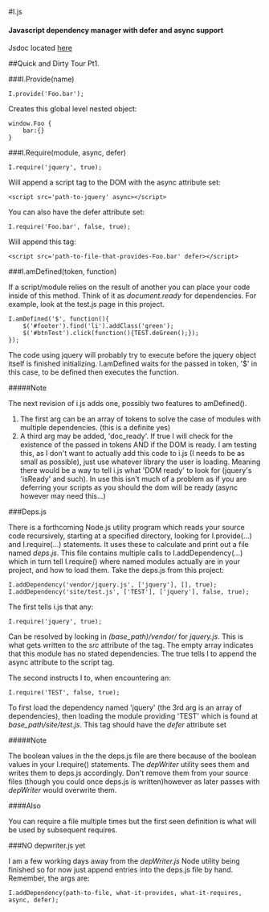 #I.js
#### Javascript dependency manager with defer and async support 

Jsdoc located [here](http://idoc.robrobbins.info)

##Quick and Dirty Tour Pt1.

###I.Provide(name)

    I.provide('Foo.bar');

Creates this global level nested object:

    window.Foo {
        bar:{}    
    }

###I.Require(module, async, defer)

    I.require('jquery', true);

Will append a script tag to the DOM with the async attribute set:

    <script src='path-to-jquery' async></script>

You can also have the defer attribute set:

    I.require('Foo.bar', false, true);

Will append this tag:

    <script src='path-to-file-that-provides-Foo.bar' defer></script>

###I.amDefined(token, function)

If a script/module relies on the result of another you can place your code
inside of this method. Think of it as *document.ready* for dependencies. For
example, look at the test.js page in this project.

    I.amDefined('$', function(){
        $('#footer').find('li').addClass('green');
        $('#btnTest').click(function(){TEST.deGreen();});
    });

The code using jquery will probably try to execute before the jquery
object itself is finished initializing. I.amDefined waits for the passed in token, 
'$' in this case, to be defined then executes the function.

#####Note

The next revision of i.js adds one, possibly two features to amDefined().

1. The first arg can be an array of tokens to solve the case of modules with
   multiple dependencies. (this is a definite yes)
2. A third arg may be added, 'doc_ready'. If true I will check for the existence of
   the passed in tokens AND if the DOM is ready. I am testing this, as I don't 
   want to actually add this code to i.js (I needs to be as small as possible), 
   just use whatever library the user is loading. Meaning there would be a way
   to tell i.js what 'DOM ready' to look for (jquery's 'isReady' and such). In
   use this isn't much of a problem as if you are deferring your scripts as you
   should the dom will be ready (async however may need this...)

###Deps.js

There is a forthcoming Node.js utility program which reads your source code
recursively, starting at a specified directory, 
looking for I.provide(...) and I.require(...) statements. It uses these to
calculate and print out a file named *deps.js*. This file contains multiple
calls to I.addDependency(...) which in turn tell I.require() where named
modules actually are in your project, and how to load them. 
Take the deps.js from this project:

    I.addDependency('vendor/jquery.js', ['jquery'], [], true);
    I.addDependency('site/test.js', ['TEST'], ['jquery'], false, true);

The first tells i.js that any:

    I.require('jquery', true);

Can be resolved by looking in *(base_path)/vendor/* for *jquery.js*. This is
what gets written to the *src* attribute of the tag. The empty array indicates
that this module has no stated dependencies. The true tells I to append the 
async attribute to the script tag.

The second instructs I to, when encountering an:

    I.require('TEST', false, true);

To first load the dependency named 'jquery' (the 3rd arg is an array of dependencies), then loading
the module providing 'TEST' which is found at *base_path/site/test.js*. This
tag should have the *defer* attribute set

#####Note

The boolean values in the the deps.js file are there because of the boolean
values in your I.require() statements. The *depWriter* utility sees them and
writes them to deps.js accordingly. Don't remove them from your source files
(though you could once deps.js is written)however as later passes with *depWriter* 
would overwrite them.

####Also

You can require a file multiple times but the first seen definition is what
will be used by subsequent requires.

###NO depwriter.js yet

I am a few working days away from the *depWriter.js* Node utility being
finished so for now just append entries into the deps.js file by hand.
Remember, the args are:

    I.addDependency(path-to-file, what-it-provides, what-it-requires, async, defer);

